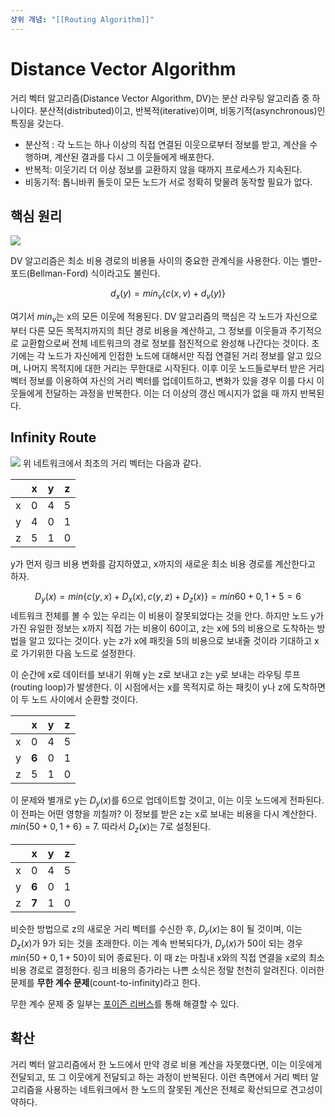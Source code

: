 ```yaml
---
상위 개념: "[[Routing Algorithm]]"
---
```

# Distance Vector Algorithm
거리 벡터 알고리즘(Distance Vector Algorithm, DV)는 분산 라우팅 알고리즘 중 하나이다. 분산적(distributed)이고, 반복적(iterative)이며, 비동기적(asynchronous)인 특징을 갖는다.

* 분산적 : 각 노드는 하나 이상의 직접 연결된 이웃으로부터 정보를 받고, 계산을 수행하며, 계산된 결과를 다시 그 이웃들에게 배포한다.
* 반복적: 이웃기리 더 이상 정보를 교환하지 않을 때까지 프로세스가 지속된다.
* 비동기적: 톱니바퀴 돌듯이 모든 노드가 서로 정확히 맞물려 동작할 필요가 없다.

## 핵심 원리
![](https://i.imgur.com/YPqw8Fz.png)

DV 알고리즘은 최소 비용 경로의 비용들 사이의 중요한 관계식을 사용한다. 이는 벨만-포드(Bellman-Ford) 식이라고도 불린다.

$$ d_x(y) = min_v\{c(x,v) + d_v(y)\}$$

여기서 $min_v$는 x의 모든 이웃에 적용된다. DV 알고리즘의 핵심은 각 노드가 자신으로부터 다른 모든 목적지까지의 최단 경로 비용을 계산하고, 그 정보를 이웃들과 주기적으로 교환함으로써 전체 네트워크의 경로 정보를 점진적으로 완성해 나간다는 것이다. 초기에는 각 노드가 자신에게 인접한 노드에 대해서만 직접 연결된 거리 정보를 알고 있으며, 나머지 목적지에 대한 거리는 무한대로 시작된다. 이후 이웃 노드들로부터 받은 거리 벡터 정보를 이용하여 자신의 거리 벡터를 업데이트하고, 변화가 있을 경우 이를 다시 이웃들에게 전달하는 과정을 반복한다. 이는 더 이상의 갱신 메시지가 없을 때 까지 반복된다.

## Infinity Route
![](https://i.imgur.com/rM5OMQ5.png)
위 네트워크에서 최초의 거리 벡터는 다음과 같다.

|     | x   | y   | z   |
| --- | --- | --- | --- |
| x   | 0   | 4   | 5   |
| y   | 4   | 0   | 1   |
| z   | 5   | 1   | 0   |

y가 먼저 링크 비용 변화를 감지하였고, x까지의 새로운 최소 비용 경로를 계산한다고 하자.

$$ D_y(x) = min \{ c(y,x) + D_x(x), c(y,z) + D_z(x)\} = min{60 + 0, 1 + 5} = 6$$
네트워크 전체를 볼 수 있는 우리는 이 비용이 잘못되었다는 것을 안다. 하지만 노드 y가 가진 유일한 정보는 x까지 직접 가는 비용이 60이고, z는 x에 5의 비용으로 도착하는 방법을 알고 있다는 것이다. y는 z가 x에 패킷을 5의 비용으로 보내줄 것이라 기대하고 x로 가기위한 다음 노드로 설정한다.

이 순간에 x로 데이터를 보내기 위해 y는 z로 보내고 z는 y로 보내는 라우팅 루프(routing loop)가 발생한다. 이 시점에서는 x를 목적지로 하는 패킷이 y나 z에 도착하면 이 두 노드 사이에서 순환할 것이다.

|     | x     | y   | z   |
| --- | ----- | --- | --- |
| x   | 0     | 4   | 5   |
| y   | **6** | 0   | 1   |
| z   | 5     | 1   | 0   |
 
이 문제와 별개로 y는 $D_y(x)$를 6으로 업데이트할 것이고, 이는 이웃 노드에게 전파된다. 이 전파는 어떤 영향을 끼칠까? 이 정보를 받은 z는 x로 보내는 비용을 다시 계산한다. $min\{50 + 0, 1 + 6\}$ = 7. 따라서 $D_z(x)$는 7로 설정된다. 

|     | x     | y   | z   |
| --- | ----- | --- | --- |
| x   | 0     | 4   | 5   |
| y   | **6** | 0   | 1   |
| z   | **7** | 1   | 0   |

비슷한 방법으로 z의 새로운 거리 벡터를 수신한 후, $D_y(x)$는 8이 될 것이며, 이는 $D_z(x)$가 9가 되는 것을 초래한다. 이는 계속 반복되다가, $D_y(x)$가 50이 되는 경우 $min\{50 + 0, 1 + 50\}$이 되어 종료된다. 이 때 z는 마침내 x와의 직접 연결을 x로의 최소 비용 경로로 결정한다. 링크 비용의 증가라는 나쁜 소식은 정말 천천히 알려진다. 이러한 문제를 **무한 계수 문제**(count-to-infinity)라고 한다.

무한 계수 문제 중 일부는 [포이즌 리버스](Poisoned%20Reverse.md)를 통해 해결할 수 있다.

## 확산
거리 벡터 알고리즘에서 한 노드에서 만약 경로 비용 계산을 자못했다면, 이는 이웃에게 전달되고, 또 그 이웃에게 전달되고 하는 과정이 반복된다. 이런 측면에서 거리 벡터 알고리즘을 사용하는 네트워크에서 한 노드의 잘못된 계산은 전체로 확산되므로 견고성이 약하다.